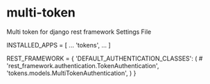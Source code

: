# multi-token
Multi token for django rest framework
Settings File

INSTALLED_APPS = [
  ...
    'tokens',
  ...
]

REST_FRAMEWORK = {
    'DEFAULT_AUTHENTICATION_CLASSES': (
        # 'rest_framework.authentication.TokenAuthentication',
        'tokens.models.MultiTokenAuthentication',
    )
}
